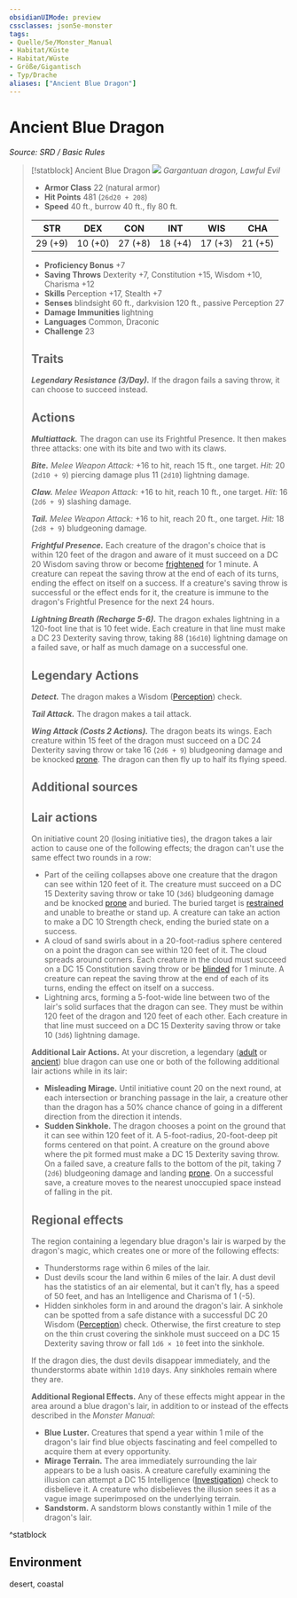 ```yaml
---
obsidianUIMode: preview
cssclasses: json5e-monster
tags:
- Quelle/5e/Monster_Manual
- Habitat/Küste
- Habitat/Wüste
- Größe/Gigantisch
- Typ/Drache
aliases: ["Ancient Blue Dragon"]
---
```

# Ancient Blue Dragon
*Source: SRD / Basic Rules*  

> [!statblock] Ancient Blue Dragon
> ![](compendium/bestiary/dragon/token/ancient-blue-dragon.png#token)
> *Gargantuan dragon, Lawful Evil*
> 
> - **Armor Class** 22  (natural armor)
> - **Hit Points** 481 (`26d20 + 208`)
> - **Speed** 40 ft., burrow 40 ft., fly 80 ft.
> 
> |STR|DEX|CON|INT|WIS|CHA|
> |:---:|:---:|:---:|:---:|:---:|:---:|
> |29 (+9)|10 (+0)|27 (+8)|18 (+4)|17 (+3)|21 (+5)|
> 
> - **Proficiency Bonus** +7
> - **Saving Throws** Dexterity +7, Constitution +15, Wisdom +10, Charisma +12
> - **Skills** Perception +17, Stealth +7
> - **Senses** blindsight 60 ft., darkvision 120 ft., passive Perception 27
> - **Damage Immunities** lightning
> - **Languages** Common, Draconic
> - **Challenge** 23
> 
> ## Traits
> 
> ***Legendary Resistance (3/Day).*** If the dragon fails a saving throw, it can choose to succeed instead.
> 
> ## Actions
> 
> ***Multiattack.*** The dragon can use its Frightful Presence. It then makes three attacks: one with its bite and two with its claws.
> 
> ***Bite.*** *Melee Weapon Attack:* +16 to hit, reach 15 ft., one target. *Hit:* 20 (`2d10 + 9`) piercing damage plus 11 (`2d10`) lightning damage.
> 
> ***Claw.*** *Melee Weapon Attack:* +16 to hit, reach 10 ft., one target. *Hit:* 16 (`2d6 + 9`) slashing damage.
> 
> ***Tail.*** *Melee Weapon Attack:* +16 to hit, reach 20 ft., one target. *Hit:* 18 (`2d8 + 9`) bludgeoning damage.
> 
> ***Frightful Presence.*** Each creature of the dragon's choice that is within 120 feet of the dragon and aware of it must succeed on a DC 20 Wisdom saving throw or become [frightened](rules/conditions.md#frightened) for 1 minute. A creature can repeat the saving throw at the end of each of its turns, ending the effect on itself on a success. If a creature's saving throw is successful or the effect ends for it, the creature is immune to the dragon's Frightful Presence for the next 24 hours.
> 
> ***Lightning Breath (Recharge 5-6).*** The dragon exhales lightning in a 120-foot line that is 10 feet wide. Each creature in that line must make a DC 23 Dexterity saving throw, taking 88 (`16d10`) lightning damage on a failed save, or half as much damage on a successful one.
> 
> ## Legendary Actions
> 
> ***Detect.*** The dragon makes a Wisdom ([Perception](rules/skills.md#Perception)) check.
> 
> ***Tail Attack.*** The dragon makes a tail attack.
> 
> ***Wing Attack (Costs 2 Actions).*** The dragon beats its wings. Each creature within 15 feet of the dragon must succeed on a DC 24 Dexterity saving throw or take 16 (`2d6 + 9`) bludgeoning damage and be knocked [prone](rules/conditions.md#prone). The dragon can then fly up to half its flying speed.
> 
> ## Additional sources
> 
> 
> 
> ## Lair actions
> 
> On initiative count 20 (losing initiative ties), the dragon takes a lair action to cause one of the following effects; the dragon can't use the same effect two rounds in a row:
> 
> - Part of the ceiling collapses above one creature that the dragon can see within 120 feet of it. The creature must succeed on a DC 15 Dexterity saving throw or take 10 (`3d6`) bludgeoning damage and be knocked [prone](rules/conditions.md#prone) and buried. The buried target is [restrained](rules/conditions.md#restrained) and unable to breathe or stand up. A creature can take an action to make a DC 10 Strength check, ending the buried state on a success.  
> - A cloud of sand swirls about in a 20-foot-radius sphere centered on a point the dragon can see within 120 feet of it. The cloud spreads around corners. Each creature in the cloud must succeed on a DC 15 Constitution saving throw or be [blinded](rules/conditions.md#blinded) for 1 minute. A creature can repeat the saving throw at the end of each of its turns, ending the effect on itself on a success.  
> - Lightning arcs, forming a 5-foot-wide line between two of the lair's solid surfaces that the dragon can see. They must be within 120 feet of the dragon and 120 feet of each other. Each creature in that line must succeed on a DC 15 Dexterity saving throw or take 10 (`3d6`) lightning damage.  
> 
> **Additional Lair Actions.** At your discretion, a legendary ([adult](compendium/bestiary/dragon/adult-blue-dragon.md) or [ancient](compendium/bestiary/dragon/ancient-blue-dragon.md)) blue dragon can use one or both of the following additional lair actions while in its lair:
> 
> - **Misleading Mirage.** Until initiative count 20 on the next round, at each intersection or branching passage in the lair, a creature other than the dragon has a 50% chance chance of going in a different direction from the direction it intends.  
> - **Sudden Sinkhole.** The dragon chooses a point on the ground that it can see within 120 feet of it. A 5-foot-radius, 20-foot-deep pit forms centered on that point. A creature on the ground above where the pit formed must make a DC 15 Dexterity saving throw. On a failed save, a creature falls to the bottom of the pit, taking 7 (`2d6`) bludgeoning damage and landing [prone](rules/conditions.md#prone). On a successful save, a creature moves to the nearest unoccupied space instead of falling in the pit.  
> 
> ## Regional effects
> 
> The region containing a legendary blue dragon's lair is warped by the dragon's magic, which creates one or more of the following effects:
> 
> - Thunderstorms rage within 6 miles of the lair.  
> - Dust devils scour the land within 6 miles of the lair. A dust devil has the statistics of an air elemental, but it can't fly, has a speed of 50 feet, and has an Intelligence and Charisma of 1 (-5).  
> - Hidden sinkholes form in and around the dragon's lair. A sinkhole can be spotted from a safe distance with a successful DC 20 Wisdom ([Perception](rules/skills.md#Perception)) check. Otherwise, the first creature to step on the thin crust covering the sinkhole must succeed on a DC 15 Dexterity saving throw or fall `1d6 × 10` feet into the sinkhole.  
> 
> If the dragon dies, the dust devils disappear immediately, and the thunderstorms abate within `1d10` days. Any sinkholes remain where they are.
> 
> **Additional Regional Effects.** Any of these effects might appear in the area around a blue dragon's lair, in addition to or instead of the effects described in the *Monster Manual*:
> 
> - **Blue Luster.** Creatures that spend a year within 1 mile of the dragon's lair find blue objects fascinating and feel compelled to acquire them at every opportunity.  
> - **Mirage Terrain.** The area immediately surrounding the lair appears to be a lush oasis. A creature carefully examining the illusion can attempt a DC 15 Intelligence ([Investigation](rules/skills.md#Investigation)) check to disbelieve it. A creature who disbelieves the illusion sees it as a vague image superimposed on the underlying terrain.  
> - **Sandstorm.** A sandstorm blows constantly within 1 mile of the dragon's lair.  

^statblock

## Environment

desert, coastal
